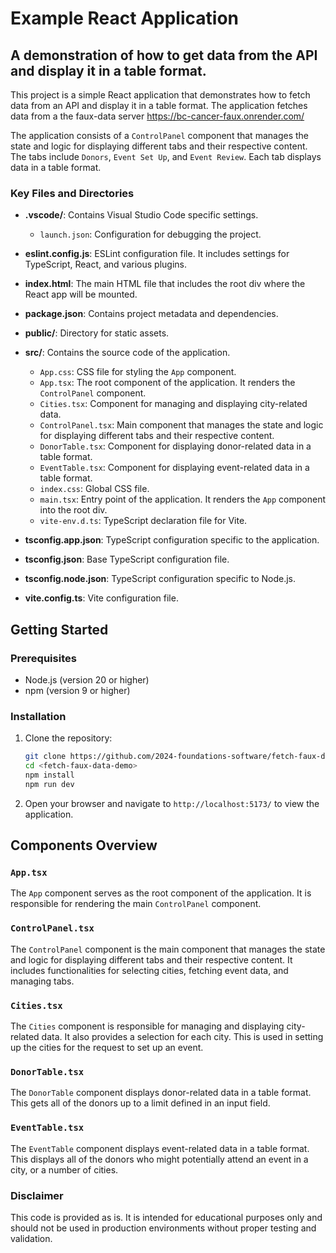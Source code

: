 # Example React Application 
## A demonstration of how to get data from the API and display it in a table format.

This project is a simple React application that demonstrates how to fetch data from an API and display it in a table format. The application fetches data from a the faux-data server https://bc-cancer-faux.onrender.com/

 The application consists of a `ControlPanel` component that manages the state and logic for displaying different tabs and their respective content. The tabs include `Donors`, `Event Set Up`, and `Event Review`. Each tab displays data in a table format.



### Key Files and Directories

- **.vscode/**: Contains Visual Studio Code specific settings.
  - `launch.json`: Configuration for debugging the project.

- **eslint.config.js**: ESLint configuration file. It includes settings for TypeScript, React, and various plugins.

- **index.html**: The main HTML file that includes the root div where the React app will be mounted.

- **package.json**: Contains project metadata and dependencies.

- **public/**: Directory for static assets.

- **src/**: Contains the source code of the application.
  - `App.css`: CSS file for styling the `App` component.
  - `App.tsx`: The root component of the application. It renders the `ControlPanel` component.
  - `Cities.tsx`: Component for managing and displaying city-related data.
  - `ControlPanel.tsx`: Main component that manages the state and logic for displaying different tabs and their respective content.
  - `DonorTable.tsx`: Component for displaying donor-related data in a table format.
  - `EventTable.tsx`: Component for displaying event-related data in a table format.
  - `index.css`: Global CSS file.
  - `main.tsx`: Entry point of the application. It renders the `App` component into the root div.
  - `vite-env.d.ts`: TypeScript declaration file for Vite.

- **tsconfig.app.json**: TypeScript configuration specific to the application.

- **tsconfig.json**: Base TypeScript configuration file.

- **tsconfig.node.json**: TypeScript configuration specific to Node.js.

- **vite.config.ts**: Vite configuration file.

## Getting Started

### Prerequisites

- Node.js (version 20 or higher)
- npm (version 9 or higher)

### Installation

1. Clone the repository:
   ```sh
   git clone https://github.com/2024-foundations-software/fetch-faux-data-demo.git
   cd <fetch-faux-data-demo>
   npm install
   npm run dev
   ```
2. Open your browser and navigate to `http://localhost:5173/` to view the application.


## Components Overview

### `App.tsx`

The `App` component serves as the root component of the application. It is responsible for rendering the main `ControlPanel` component.

### `ControlPanel.tsx`

The `ControlPanel` component is the main component that manages the state and logic for displaying different tabs and their respective content. It includes functionalities for selecting cities, fetching event data, and managing tabs.

### `Cities.tsx`

The `Cities` component is responsible for managing and displaying city-related data.  It also provides a selection for each city.  This is used in setting up the cities for the request to set up an event.

### `DonorTable.tsx`

The `DonorTable` component displays donor-related data in a table format.  This gets all of the donors up to a limit defined in an input field.

### `EventTable.tsx`

The `EventTable` component displays event-related data in a table format.  This displays all of the donors who might potentially attend an event in a city, or a number of cities.

### Disclaimer

This code is provided as is.  It is intended for educational purposes only and should not be used in production environments without proper testing and validation.

